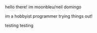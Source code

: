 hello there! im moonbleu/neil domingo

im a hobbyist programmer trying things out!

testing testing
